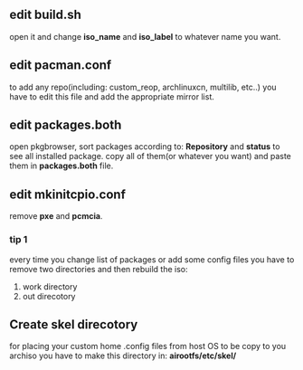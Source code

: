 ## edit build.sh
open it and change __iso_name__ and __iso_label__ to whatever name you want.

## edit pacman.conf
to add any repo(including: custom_reop, archlinuxcn, multilib, etc..) you have to edit this file and add the appropriate mirror list.

## edit packages.both
open pkgbrowser, sort packages according to: __Repository__ and __status__ to see all installed package. copy all of them(or whatever you want) and paste them in __packages.both__ file.

## edit mkinitcpio.conf
remove **pxe** and __pcmcia__.

### tip 1
every time you change list of packages or add some config files you have to remove two directories and then rebuild the iso:
1. work directory
2. out direcotory

## Create skel direcotory 
for placing your custom home .config files from host OS to be copy to you archiso you have to make this directory in:
__airootfs/etc/skel/__
